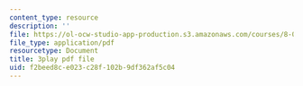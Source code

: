 ```yaml
---
content_type: resource
description: ''
file: https://ol-ocw-studio-app-production.s3.amazonaws.com/courses/8-01sc-classical-mechanics-fall-2016/f2beed8ce023c28f102b9df362af5c04_ThP6wQkf5ec.pdf
file_type: application/pdf
resourcetype: Document
title: 3play pdf file
uid: f2beed8c-e023-c28f-102b-9df362af5c04
---
```

